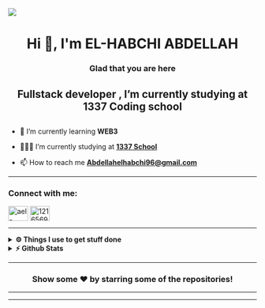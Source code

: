 <img src="/src/header_.png">

<h1 align="center">Hi 👋, I'm EL-HABCHI ABDELLAH</h1>


<div align="center">

### Glad that you are here 


<h2>Fullstack developer , I’m currently studying at 1337 Coding school<h2>
</div>



- 🌱 I’m currently learning **WEB3**

- 👨🏽‍💻 I’m currently studying at **[1337 School](https://1337.ma)**

- 📫 How to reach me **Abdellahelhabchi96@gmail.com**

---

<h3 align="left">Connect with me:</h3>
<p align="left">

<a href="https://www.linkedin.com/in/abdellah-elhabchi-6370b8194/" target="blank"><img align="center" src="https://raw.githubusercontent.com/rahuldkjain/github-profile-readme-generator/master/src/images/icons/Social/linked-in-alt.svg" alt="ael-habc" height="30" width="40" /></a>
<a href="https://stackoverflow.com/users/12165699" target="blank"><img align="center" src="https://raw.githubusercontent.com/rahuldkjain/github-profile-readme-generator/master/src/images/icons/Social/stack-overflow.svg" alt="12165699" height="30" width="40" /></a>
</p>


---


<details>
  <br />
  <summary><b>⚙️ Things I use to get stuff done</b></summary>
  	<ul>
  	    <li><b>OS:</b> ubuntu</li>
  	    <li><b>Browser: </b> Chrome </li>
	    <li><b>Terminal: </b> ZSH: Oh My Zsh (fino)</li>
	    <li><b>Code Editor:</b> VSCode - The best editor out there.</li>
	    <li><b>To Stay Updated:</b> Dev.to, Medium, Linkedin, Twitter and StackOverflow (-Don't tell anyone-).</li>
	</ul>	
</details>

<details>	
  <summary><b>⚡ Github Stats</b></summary>
  <br />
  <img height="180em" src="https://github-profile-summary-cards.vercel.app/api/cards/profile-details?username=ael-habc&theme=dracula" />
  <br/>
  <img height="180em" src="https://github-profile-summary-cards.vercel.app/api/cards/productive-time?username=ael-habcs&theme=dracula"/>
  <img height="180em" src="https://github-profile-summary-cards.vercel.app/api/cards/stats?username=ael-habc&theme=dracula"/>
  <img height="180em" src="https://github-profile-summary-cards.vercel.app/api/cards/repos-per-language?username=ael-habc&theme=dracula"/>
  <img height="180em" src="https://github-profile-summary-cards.vercel.app/api/cards/most-commit-language?username=ael-habc&theme=dracula"/>
</details>

---


<div align="center">

### Show some ❤️ by starring some of the repositories!

</div>

---



---
<!--
**Ysrbolles/Ysrbolles** is a ✨ _special_ ✨ repository because its `README.md` (this file) appears on your GitHub profile.

Here are some ideas to get you started:

- 🔭 I’m currently I’m currently studying at on ...
- 🌱 I’m currently learning ...
- 👯 I’m looking to collaborate on ...
- 🤔 I’m looking for help with ...
- 💬 Ask me about ...
- 📫 How to reach me: ...
- 😄 Pronouns: ...
- ⚡ Fun fact: ...
-->
